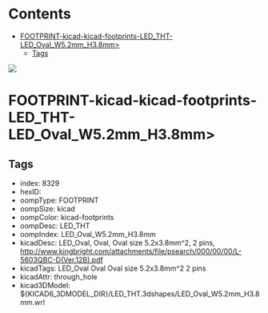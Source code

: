 



Contents
========

* [FOOTPRINT-kicad-kicad-footprints-LED_THT-LED_Oval_W5.2mm_H3.8mm>](#footprint-kicad-kicad-footprints-led_tht-led_oval_w52mm_h38mm)
	* [Tags](#tags)
  
![][im]
# FOOTPRINT-kicad-kicad-footprints-LED_THT-LED_Oval_W5.2mm_H3.8mm>

## Tags

- index: 8329
- hexID: 
- oompType: FOOTPRINT
- oompSize: kicad
- oompColor: kicad-footprints
- oompDesc: LED_THT
- oompIndex: LED_Oval_W5.2mm_H3.8mm
- kicadDesc: LED_Oval, Oval,  Oval size 5.2x3.8mm^2, 2 pins, http://www.kingbright.com/attachments/file/psearch/000/00/00/L-5603QBC-D(Ver.12B).pdf
- kicadTags: LED_Oval Oval  Oval size 5.2x3.8mm^2 2 pins
- kicadAttr: through_hole
- kicad3DModel: ${KICAD6_3DMODEL_DIR}/LED_THT.3dshapes/LED_Oval_W5.2mm_H3.8mm.wrl



[im]: image.png
